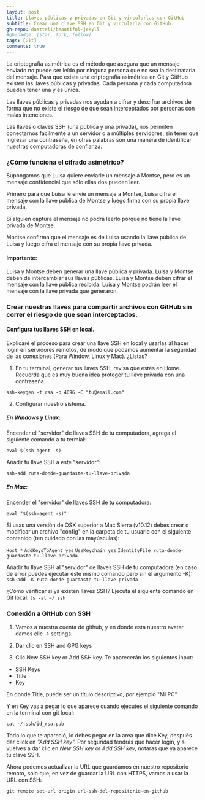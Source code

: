 ```yaml
---
layout: post
title: Llaves públicas y privadas en Git y vincularlas con GitHub
subtitle: Crear una clave SSH en Git y vincularla con GitHub.
gh-repo: daattali/beautiful-jekyll
#gh-badge: [star, fork, follow]
tags: [Git]
comments: true
---
```


La criptografía asimétrica es el método que asegura que un mensaje enviado no puede ser leído por ninguna persona que no sea la destinataria del mensaje. Para que exista una criptografía asimétrica en Git y GitHub existen las llaves públicas y privadas.
Cada persona y cada computadora pueden tener una y es única.

Las llaves públicas y privadas nos ayudan a cifrar y descifrar archivos de forma que no existe el riesgo de que sean interceptados por personas con malas intenciones.

Las llaves o claves SSH (una pública y una privada), nos permiten conectarnos fácilmente a un servidor o a múltiples servidores, sin tener que ingresar una contraseña, en otras palabras son una manera de identificar nuestras computadoras de confianza.

### ¿Cómo funciona el cifrado asimétrico?

Supongamos que Luisa quiere enviarle un mensaje a Montse, pero es un mensaje confidencial que sólo ellas dos pueden leer.

Primero para que Luisa le envíe un mensaje a Montse, Luisa cifra el mensaje con la llave pública de Montse y luego firma con su propia llave privada. 

Si alguien captura el mensaje no podrá leerlo porque no tiene la llave privada de Montse.

Montse confirma que el mensaje es de Luisa usando la llave pública de Luisa y luego cifra el mensaje con su propia llave privada.

#### Importante:
Luisa y Montse deben generar una llave pública y privada.
Luisa y Montse deben de intercambiar sus llaves públicas.
Luisa y Montse deben cifrar el mensaje con la llave pública recibida.
Luisa y Montse podrán leer el mensaje con la llave privada que generaron.

### Crear nuestras llaves para compartir archivos con GitHub sin correr el riesgo de que sean interceptados.

#### Configura tus llaves SSH en local.

Explicaré el proceso para crear una llave SSH en local y usarlas al hacer login en servidores remotos, de modo que podamos aumentar la seguridad de las conexiones (Para Window, Linux y Mac). ¿Listas?

1. En tu terminal, generar tus llaves SSH, revisa que estés en Home. Recuerda que es muy buena idea proteger tu llave privada con una contraseña.

`ssh-keygen -t rsa -b 4096 -C "tu@email.com"`

2. Configurar nuestro sistema.

##### En Windows y Linux:

Encender el "servidor" de llaves SSH de tu computadora, agrega el siguiente comando a tu termial:

`eval $(ssh-agent -s)`

Añadir tu llave SSH a este "servidor":

`ssh-add ruta-donde-guardaste-tu-llave-privada`

##### En Mac:

Encender el "servidor" de llaves SSH de tu computadora:

`eval "$(ssh-agent -s)"`

Si usas una versión de OSX superior a Mac Sierra (v10.12) debes crear o modificar un archivo "config" en la carpeta de tu usuario con el siguiente contenido (ten cuidado con las mayúsculas):

`Host *`
        `AddKeysToAgent yes`
        `UseKeychain yes`
        `IdentityFile ruta-donde-guardaste-tu-llave-privada`

Añadir tu llave SSH al "servidor" de llaves SSH de tu computadora (en caso de error puedes ejecutar este mismo comando pero sin el argumento -K):
 `ssh-add -K ruta-donde-guardaste-tu-llave-privada`

¿Cómo verificar si ya existen llaves SSH?
Ejecuta el siguiente comando en Git local:
`ls -al ~/.ssh`

### Conexión a GitHub con SSH

1. Vamos a nuestra cuenta de github, y en donde esta nuestro avatar damos clic → settings.

2. Dar clic en SSH and GPG keys

3. Clic New SSH key or Add SSH key.
Te aparecerán los siguientes input:

- SSH Keys
- Title
- Key

En donde Title, puede ser un título descriptivo, por ejemplo "Mi PC"

Y en Key vas a pegar lo que aparece cuando ejecutes el siguiente comando en la terminal con git local:

 `cat ~/.ssh/id_rsa.pub`

Todo lo que te apareció, lo debes pegar en la area que dice Key, después dar click en *"Add SSH key".*
Por seguridad tendrás que hacer login, y si vuelves a dar clic en *New SSH key* or *Add SSH key*, notaras que ya aparece tu clave SSH.

Ahora podemos actualizar la URL que guardamos en nuestro repositorio remoto, solo que, en vez de guardar la URL con HTTPS, vamos a usar la URL con SSH:

 `git remote set-url origin url-ssh-del-repositorio-en-github`